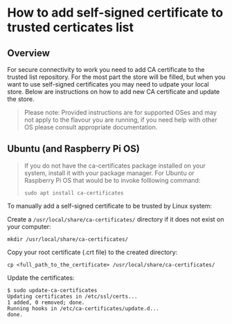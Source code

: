 # How to add self-signed certificate to trusted certicates list

## Overview

For secure connectivity to work you need to add CA certificate to the trusted list repository.
For the most part the store will be filled, but when you want to use self-signed certificates you may need to udpate your local store.
Below are instructions on how to add new CA certificate and update the store.

> Please note: Provided instructions are for supported OSes and may not apply to the flavour you are running, if you need help with other OS please consult appropriate documentation.

## Ubuntu (and Raspberry Pi OS)

> If you do not have the ca-certificates package installed on your system, install it with your package manager. For Ubuntu or Raspberry Pi OS that would be to invoke folllowing command:
>
> ```shell
> sudo apt install ca-certificates
> ```

To manually add a self-signed certificate to be trusted by Linux system:

Create a `/usr/local/share/ca-certificates/` directory if it does not exist on your computer:

```shell
mkdir /usr/local/share/ca-certificates/
```

Copy your root certificate (.crt file) to the created directory:

```shell
cp <full_path_to_the_certificate> /usr/local/share/ca-certificates/
```

Update the certificates:

```shell
$ sudo update-ca-certificates
Updating certificates in /etc/ssl/certs...
1 added, 0 removed; done.
Running hooks in /etc/ca-certificates/update.d...
done.
```
